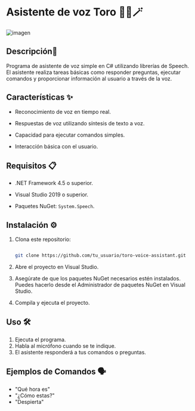 # Asistente de voz Toro 🎤🎶🪄

![imagen](https://github.com/user-attachments/assets/b957dd65-c6d9-4472-aac0-6204c158a432)



## Descripción📜

Programa de asistente de voz simple en C# utilizando librerías de Speech. El asistente realiza tareas básicas como responder preguntas, ejecutar comandos y proporcionar información al usuario a través de la voz.


## Características ✨

- Reconocimiento de voz en tiempo real.

- Respuestas de voz utilizando síntesis de texto a voz.

- Capacidad para ejecutar comandos simples.

- Interacción básica con el usuario.


## Requisitos 📋

- .NET Framework 4.5 o superior.

- Visual Studio 2019 o superior.

- Paquetes NuGet: `System.Speech`.


## Instalación ⚙️

1. Clona este repositorio:

   ```bash

   git clone https://github.com/tu_usuario/toro-voice-assistant.git
   ```

2. Abre el proyecto en Visual Studio.
3. Asegúrate de que los paquetes NuGet necesarios estén instalados. Puedes hacerlo desde el Administrador de paquetes NuGet en Visual Studio.
4. Compila y ejecuta el proyecto.

## Uso 🛠️

1. Ejecuta el programa.
2. Habla al micrófono cuando se te indique.
3. El asistente responderá a tus comandos o preguntas.

## Ejemplos de Comandos 🗣️

- "Qué hora es"
- "¿Cómo estas?"
- "Despierta"


